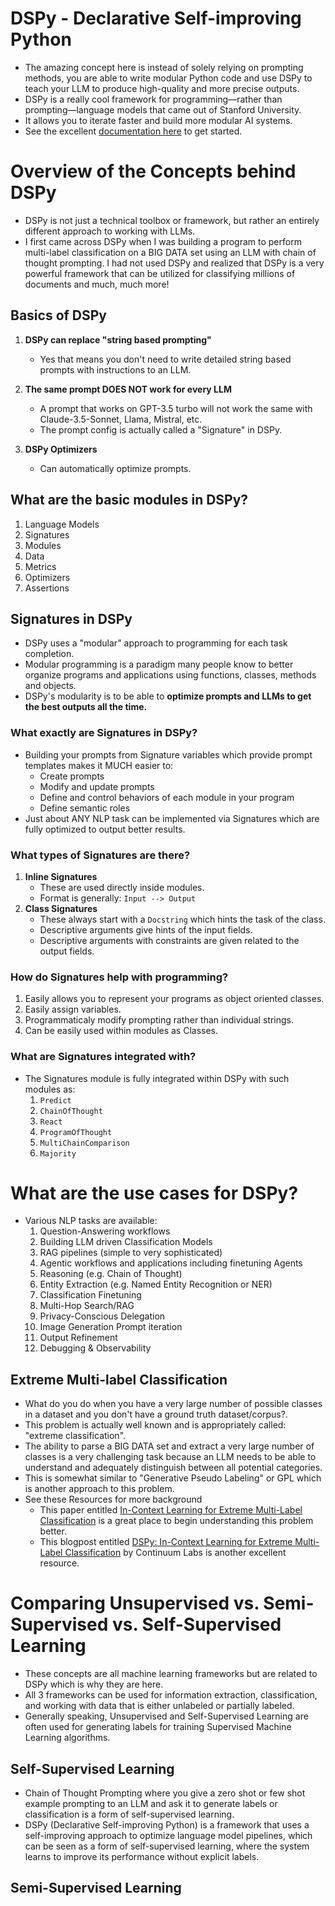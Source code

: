 # DSPy - Declarative Self-improving Python
* The amazing concept here is instead of solely relying on prompting methods, you are able to write modular Python code and use DSPy to teach your LLM to produce high-quality and more precise outputs. 
* DSPy is a really cool framework for programming—rather than prompting—language models that came out of Stanford University.
* It allows you to iterate faster and build more modular AI systems.
* See the excellent [documentation here](https://dspy.ai/) to get started.


# Overview of the Concepts behind DSPy
* DSPy is not just a technical toolbox or framework, but rather an entirely different approach to working with LLMs.
* I first came across DSPy when I was building a program to perform multi-label classification on a BIG DATA set using an LLM with chain of thought prompting. I had not used DSPy and realized that DSPy is a very powerful framework that can be utilized for classifying millions of documents and much, much more!

## Basics of DSPy
1. **DSPy can replace "string based prompting"**
   * Yes that means you don't need to write detailed string based prompts with instructions to an LLM.

2. **The same prompt DOES NOT work for every LLM**
   * A prompt that works on GPT-3.5 turbo will not work the same with Claude-3.5-Sonnet, Llama, Mistral, etc.
   * The prompt config is actually called a "Signature" in DSPy.
  
3. **DSPy Optimizers**
   * Can automatically optimize prompts.
  

## What are the basic modules in DSPy?
1. Language Models
2. Signatures
3. Modules
4. Data
5. Metrics
6. Optimizers
7. Assertions


## Signatures in DSPy
* DSPy uses a "modular" approach to programming for each task completion.
* Modular programming is a paradigm many people know to better organize programs and applications using functions, classes, methods and objects.
* DSPy's modularity is to be able to **optimize prompts and LLMs to get the best outputs all the time.**

### What exactly are Signatures in DSPy?
* Building your prompts from Signature variables which provide prompt templates makes it MUCH easier to:
  * Create prompts
  * Modify and update prompts
  * Define and control behaviors of each module in your program
  * Define semantic roles
* Just about ANY NLP task can be implemented via Signatures which are fully optimized to output better results.

### What types of Signatures are there?
1. **Inline Signatures**
   * These are used directly inside modules.
   * Format is generally: `Input --> Output`
2. **Class Signatures**
   * These always start with a `Docstring` which hints the task of the class.
   * Descriptive arguments give hints of the input fields.
   * Descriptive arguments with constraints are given related to the output fields.

### How do Signatures help with programming?
1. Easily allows you to represent your programs as object oriented classes.
2. Easily assign variables.
3. Programmaticaly modify prompting rather than individual strings.
4. Can be easily used within modules as Classes.

### What are Signatures integrated with?
* The Signatures module is fully integrated within DSPy with such modules as:
  1. `Predict`
  2. `ChainOfThought`
  3. `React`
  4. `ProgramOfThought`
  5. `MultiChainComparison`
  6. `Majority`


# What are the use cases for DSPy?
* Various NLP tasks are available:
  1. Question-Answering workflows
  2. Building LLM driven Classification Models
  3. RAG pipelines (simple to very sophisticated)
  4. Agentic workflows and applications including finetuning Agents
  5. Reasoning (e.g. Chain of Thought)
  6. Entity Extraction (e.g. Named Entity Recognition or NER)
  7. Classification Finetuning
  8. Multi-Hop Search/RAG
  9. Privacy-Conscious Delegation
  10. Image Generation Prompt iteration
  11. Output Refinement
  12. Debugging & Observability
 

## Extreme Multi-label Classification
* What do you do when you have a very large number of possible classes in a dataset and you don't have a ground truth dataset/corpus?.
* This problem is actually well known and is appropriately called: "extreme classification".
* The ability to parse a BIG DATA set and extract a very large number of classes is a very challenging task because an LLM needs to be able to understand and adequately distinguish between all potential categories.
* This is somewhat similar to "Generative Pseudo Labeling" or GPL which is another approach to this problem.
* See these Resources for more background
  * This paper entitled [In-Context Learning for Extreme Multi-Label Classification](https://arxiv.org/abs/2401.12178) is a great place to begin understanding this problem better.
  * This blogpost entitled [DSPy: In-Context Learning for Extreme Multi-Label Classification](https://training.continuumlabs.ai/knowledge/retrieval-augmented-generation/dspy-in-context-learning-for-extreme-multi-label-classification) by Continuum Labs is another excellent resource.
 

# Comparing Unsupervised vs. Semi-Supervised vs. Self-Supervised Learning
* These concepts are all machine learning frameworks but are related to DSPy which is why they are here.
* All 3 frameworks can be used for information extraction, classification, and working with data that is either unlabeled or partially labeled.
* Generally speaking, Unsupervised and Self-Supervised Learning are often used for generating labels for training Supervised Machine Learning algorithms.

## Self-Supervised Learning
  * Chain of Thought Prompting where you give a zero shot or few shot example prompting to an LLM and ask it to generate labels or classification is a form of self-supervised learning.
  * DSPy (Declarative Self-improving Python) is a framework that uses a self-improving approach to optimize language model pipelines, which can be seen as a form of self-supervised learning, where the system learns to improve its performance without explicit labels.


## Semi-Supervised Learning
